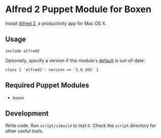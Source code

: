 # Alfred 2 Puppet Module for Boxen

Install [Alfred 2](http://v2.alfredapp.com), a productivity app for Mac OS X.

## Usage

```puppet
include alfred2
```

Optionally, specify a version if this module's [default](manifests/init.pp#L7) is
out-of-date:

```puppet
class { 'alfred2': version => '2.0_165' }
```

## Required Puppet Modules

* `boxen`

## Development

Write code. Run `script/cibuild` to test it. Check the `script`
directory for other useful tools.
